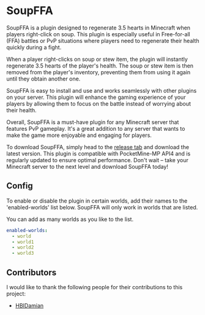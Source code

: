 # SoupFFA

SoupFFA is a plugin designed to regenerate 3.5 hearts in Minecraft when players right-click on soup. This plugin is especially useful in Free-for-all (FFA) battles or PvP situations where players need to regenerate their health quickly during a fight.

When a player right-clicks on soup or stew item, the plugin will instantly regenerate 3.5 hearts of the player's health. The soup or stew item is then removed from the player's inventory, preventing them from using it again until they obtain another one.

SoupFFA is easy to install and use and works seamlessly with other plugins on your server. This plugin will enhance the gaming experience of your players by allowing them to focus on the battle instead of worrying about their health.

Overall, SoupFFA is a must-have plugin for any Minecraft server that features PvP gameplay. It's a great addition to any server that wants to make the game more enjoyable and engaging for players.

To download SoupFFA, simply head to the [release tab](https://github.com/AshiePleb/SoupFFA/releases/latest) and download the latest version. This plugin is compatible with PocketMine-MP API4 and is regularly updated to ensure optimal performance. Don't wait – take your Minecraft server to the next level and download SoupFFA today!

## Config

To enable or disable the plugin in certain worlds, add their names to the 'enabled-worlds' list below. SoupFFA will only work in worlds that are listed.

You can add as many worlds as you like to the list.

```yaml
enabled-worlds:
  - world
  - world1
  - world2
  - world3
```

## Contributors

I would like to thank the following people for their contributions to this project:

- [HBIDamian](https://github.com/HBIDamian)